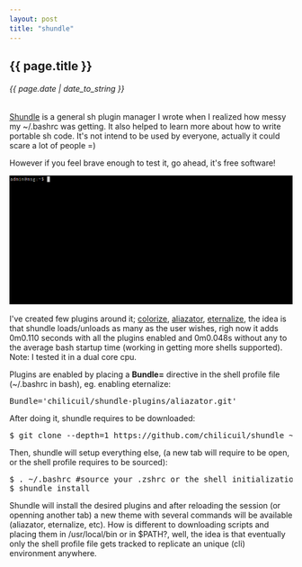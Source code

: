 ```yaml
---
layout: post
title: "shundle"
---
```


## {{ page.title }}

###### {{ page.date | date_to_string }}

<!--<iframe src="http://showterm.io/64f9418e5bc5320d39d40" width="640" height="350" style="display:block; margin: 0 auto;">&nbsp;</iframe> -->
<!--<iframe class="showterm" src="http://showterm.io/260fe8f71ef23ccf3fd9e" width="640" height="350">&nbsp;</iframe> -->

[Shundle](https://github.com/chilicuil/shundle) is a general sh plugin manager I wrote when I realized how messy my ~/.bashrc was getting. It also helped to learn more about how to write portable sh code. It's not intend to be used by everyone, actually it could scare a lot of people =)

However if you feel brave enough to test it, go ahead, it's free software!

**[![](/assets/img/shundle-2.gif)](/assets/img/shundle-2.gif)**

I've created few plugins around it; [colorize](https://github.com/chilicuil/shundle-plugins/tree/master/colorize), [aliazator](https://github.com/chilicuil/shundle-plugins/tree/master/aliazator), [eternalize](https://github.com/chilicuil/shundle-plugins/tree/master/eternalize), the idea is that shundle loads/unloads as many as the user wishes, righ now it adds 0m0.110 seconds with all the plugins enabled and 0m0.048s without any to the average bash startup time (working in getting more shells supported). Note: I tested it in a dual core cpu.

Plugins are enabled by placing a **Bundle=** directive in the shell profile file (~/.bashrc in bash), eg. enabling eternalize:

<pre class="sh_sh">
Bundle='chilicuil/shundle-plugins/aliazator.git'
</pre>

After doing it, shundle requires to be downloaded:

<pre class="sh_sh">
$ git clone --depth=1 https://github.com/chilicuil/shundle ~/.shundle/bundle/shundle
</pre>

Then, shundle will setup everything else, (a new tab will require to be open, or the shell profile requires to be sourced):

<pre class="sh_sh">
$ . ~/.bashrc #source your .zshrc or the shell initialization file you use
$ shundle install
</pre>

Shundle will install the desired plugins and after reloading the session (or openning another tab) a new theme with several commands will be available (aliazator, eternalize, etc). How is different to downloading scripts and placing them in /usr/local/bin or in $PATH?, well, the idea is that eventually only the shell profile file gets tracked to replicate an unique (cli) environment anywhere.
